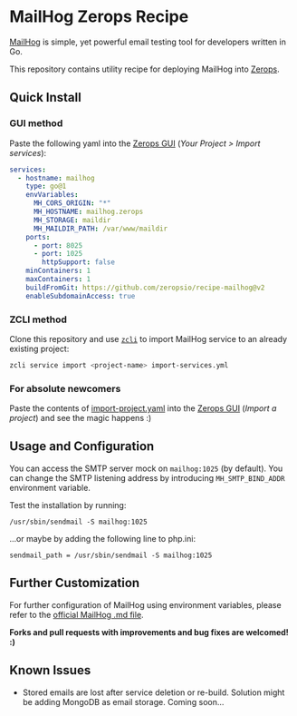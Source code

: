 # MailHog Zerops Recipe

[MailHog](https://github.com/mailhog/MailHog) is simple, yet powerful email testing tool for developers written in Go.

This repository contains utility recipe for deploying MailHog into [Zerops](https://zerops.io).

## Quick Install

### GUI method

Paste the following yaml into the [Zerops GUI](https://app.zerops.io/dashboard/projects) (_Your Project > Import services_):

```yaml
services:
  - hostname: mailhog
    type: go@1
    envVariables:
      MH_CORS_ORIGIN: "*"
      MH_HOSTNAME: mailhog.zerops
      MH_STORAGE: maildir
      MH_MAILDIR_PATH: /var/www/maildir
    ports:
      - port: 8025
      - port: 1025
        httpSupport: false
    minContainers: 1
    maxContainers: 1
    buildFromGit: https://github.com/zeropsio/recipe-mailhog@v2
    enableSubdomainAccess: true
```

### ZCLI method

Clone this repository and use [`zcli`](https://github.com/zeropsio/zcli) to import MailHog service to an already existing project:

```bash
zcli service import <project-name> import-services.yml 
```

### For absolute newcomers

Paste the contents of [import-project.yaml](https://github.com/zeropsio/recipe-mailhog/blob/v2/import-project.yml) into the [Zerops GUI](https://app.zerops.io/dashboard/projects) (_Import a project_) and see the magic happens :)

## Usage and Configuration

You can access the SMTP server mock on `mailhog:1025` (by default). You can change the SMTP listening address by introducing `MH_SMTP_BIND_ADDR` environment variable.

[comment]: <> (TODO: Refer to the docs > environment variables section.)

Test the installation by running:

```shell
/usr/sbin/sendmail -S mailhog:1025
```

...or maybe by adding the following line to php.ini:

```
sendmail_path = /usr/sbin/sendmail -S mailhog:1025
```

## Further Customization

For further configuration of MailHog using environment variables, please refer to the [official MailHog .md file](https://github.com/mailhog/MailHog/blob/master/docs/CONFIG.md).

**Forks and pull requests with improvements and bug fixes are welcomed! :)**

## Known Issues

- Stored emails are lost after service deletion or re-build. Solution might be adding MongoDB as email storage. Coming soon...

